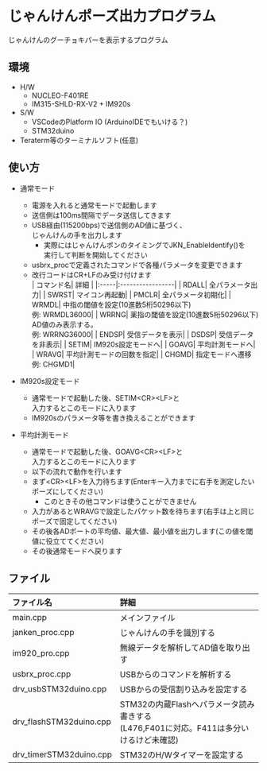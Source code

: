 
# じゃんけんポーズ出力プログラム

じゃんけんのグーチョキパーを表示するプログラム

## 環境

* H/W
  * NUCLEO-F401RE
  * IM315-SHLD-RX-V2 + IM920s
* S/W
  * VSCodeのPlatform IO (ArduinoIDEでもいける？)
  * STM32duino
* Teraterm等のターミナルソフト(任意)

## 使い方

* 通常モード
  * 電源を入れると通常モードで起動します
  * 送信側は100ms間隔でデータ送信してきます
  * USB経由(115200bps)で送信側のAD値に基づく、  
    じゃんけんの手を出力します  
    * 実際にはじゃんけんポンのタイミングでJKN_EnableIdentify()を  
      実行して判断を開始してください
  * usbrx_procで定義されたコマンドで各種パラメータを変更できます  
  * 改行コードはCR+LFのみ受け付けます  
    | コマンド名| 詳細         |
    |:-----|:-----------------|
    | RDALL| 全パラメータ出力|
    | SWRST| マイコン再起動|
    | PMCLR| 全パラメータ初期化|
    | WRMDL| 中指の閾値を設定(10進数5桁50296以下)</br>例: WRMDL36000|
    | WRRNG| 薬指の閾値を設定(10進数5桁50296以下)</br>AD値のみ表示する。</br>例: WRRNG36000|
    | ENDSP| 受信データを表示|
    | DSDSP| 受信データを非表示|
    | SETIM| IM920s設定モードへ|
    | GOAVG| 平均計測モードへ|
    | WRAVG| 平均計測モードの回数を指定|
    | CHGMD| 指定モードへ遷移</br>例: CHGMD1|

* IM920s設定モード
  * 通常モードで起動した後、SETIM\<CR>\<LF>と  
    入力するとこのモードに入ります
  * IM920sのパラメータ等を書き換えることができます

* 平均計測モード
  * 通常モードで起動した後、GOAVG\<CR>\<LF>と  
    入力するとこのモードに入ります
  * 以下の流れで動作を行います
  * まず\<CR>\<LF>を入力待ちます(Enterキー入力までに右手を測定したいポーズにしてください)
    * このときその他コマンドは使うことができません
  * 入力があるとWRAVGで設定したパケット数を待ちます(右手は上と同じポーズで固定してください)
  * その後各ADポートの平均値、最大値、最小値を出力します(この値を閾値に役立ててください)
  * その後通常モードへ戻ります

## ファイル

| ファイル名                | 詳細         |
|:------------------------|:--------------------------------|
| main.cpp                | メインファイル                   |
| janken_proc.cpp         | じゃんけんの手を識別する          |
| im920_pro.cpp           | 無線データを解析してAD値を取り出す |
| usbrx_proc.cpp          | USBからのコマンドを解析する       |
| drv_usbSTM32duino.cpp   | USBからの受信割り込みを設定する   |
| drv_flashSTM32duino.cpp | STM32の内蔵Flashへパラメータ読み書きする</br> (L476,F401に対応。F411は多分いけるけど未確認)|
| drv_timerSTM32duino.cpp | STM32のH/Wタイマーを設定する|
